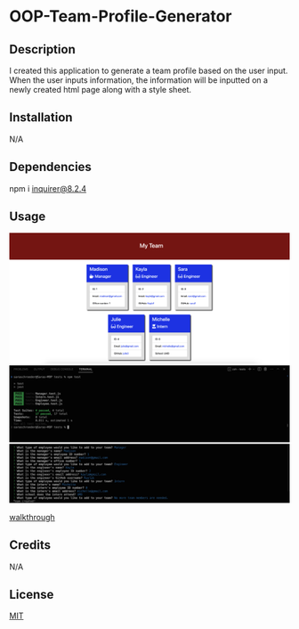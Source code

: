 # OOP-Team-Profile-Generator

## Description

I created this application to generate a team profile based on the user input. When the user inputs information, the information will be inputted on a newly created html page along with a style sheet. 



## Installation

N/A

## Dependencies

npm i inquirer@8.2.4

## Usage

![alt text](./assets/Screenshot1.png)
![alt text](./assets/Screenshot2.png)
![alt text](./assets/Screenshot3.png)

[walkthrough](file:///Users/saraschroeder/Desktop/Untitled_%20Mar%205,%202023%208_14%20PM.webm)

## Credits

N/A

## License

[MIT](https://choosealicense.com/licenses/mit/)